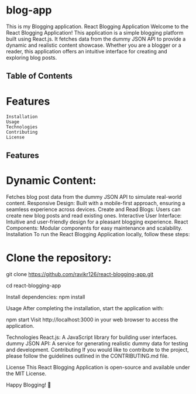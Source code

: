 # blog-app
This is my Blogging application.
React Blogging Application
Welcome to the React Blogging Application! This application is a simple blogging platform built using React.js. It fetches data from the dummy JSON API to provide a dynamic and realistic content showcase. Whether you are a blogger or a reader, this application offers an intuitive interface for creating and exploring blog posts.

## Table of Contents
# Features
    Installation
    Usage
    Technologies
    Contributing
    License
## Features
# Dynamic Content: 
Fetches blog post data from the dummy JSON API to simulate real-world content.
Responsive Design: Built with a mobile-first approach, ensuring a seamless experience across devices.
Create and Read Blogs: Users can create new blog posts and read existing ones.
Interactive User Interface: Intuitive and user-friendly design for a pleasant blogging experience.
React Components: Modular components for easy maintenance and scalability.
Installation
To run the React Blogging Application locally, follow these steps:

# Clone the repository:


git clone https://github.com/ravikr126/react-blogging-app.git

cd react-blogging-app

Install dependencies:
npm install

Usage
After completing the installation, start the application with:


npm start
Visit http://localhost:3000 in your web browser to access the application.

Technologies
React.js: A JavaScript library for building user interfaces.
dummy JSON API: A service for generating realistic dummy data for testing and development.
Contributing
If you would like to contribute to the project, please follow the guidelines outlined in the CONTRIBUTING.md file.

License
This React Blogging Application is open-source and available under the MIT License.

Happy Blogging! 🚀






